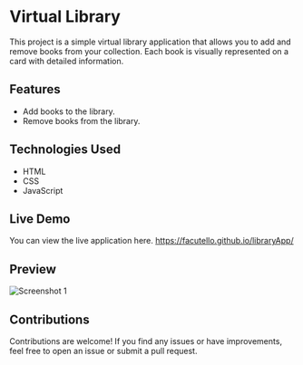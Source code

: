 # Virtual Library

This project is a simple virtual library application that allows you to add and remove books from your collection. Each book is visually represented on a card with detailed information.

## Features

- Add books to the library.
- Remove books from the library.

## Technologies Used

- HTML
- CSS
- JavaScript

## Live Demo
You can view the live application here.
https://facutello.github.io/libraryApp/

## Preview

![Screenshot 1](https://i.postimg.cc/PxBJFsNw/Library.png)

## Contributions

Contributions are welcome! If you find any issues or have improvements, feel free to open an issue or submit a pull request.
